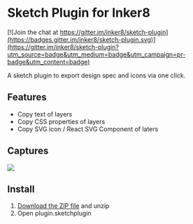 # Sketch Plugin for Inker8

[![Join the chat at https://gitter.im/inker8/sketch-plugin](https://badges.gitter.im/inker8/sketch-plugin.svg)](https://gitter.im/inker8/sketch-plugin?utm_source=badge&utm_medium=badge&utm_campaign=pr-badge&utm_content=badge)

A sketch plugin to export design spec and icons via one click.

## Features

* Copy text of layers
* Copy CSS properties of layers
* Copy SVG icon / React SVG Component of laters

## Captures

![](https://github.com/inker8/sketch-plugin/raw/master/docs/capture.png)

## Install

1. [Download the ZIP file](https://github.com/inker8/sketch-plugin/raw/master/inker8.sketchplugin.zip) and unzip
2. Open plugin.sketchplugin
